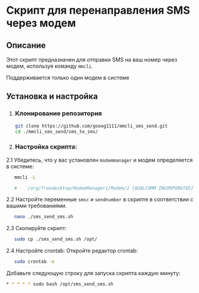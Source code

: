 # Скрипт для перенаправления SMS через модем

## Описание

Этот скрипт предназначен для отправки SMS на ваш номер через модем, используя команду `mmcli`.

Поддерживается только один модем в системе

## Установка и настройка

1. ### Клонирование репозитория
   ```bash
   git clone https://github.com/gooog1111/mmcli_sms_send.git
   cd ./mmcli_sms_send/sms_to_sms/
   ```
2. ### Настройка скрипта:

2.1 Убедитесь, что у вас установлен `modemmanager` и модем определяется в системе:
```bash
   mmcli -L

   #    /org/freedesktop/ModemManager1/Modem/2 [QUALCOMM INCORPORATED] 0

```
2.2 Настройте переменные `smsc` и `sendnumber` в скрипте в соответствии с вашими требованиями.
```bash
   nano ./sms_send_sms.sh
```
2.3 Скопируйте скрипт:
```bash
   sudo cp ./sms_send_sms.sh /opt/
```

2.4 Настройте crontab:
Откройте редактор crontab:
```bash
   sudo crontab -e
```
Добавьте следующую строку для запуска скрипта каждую минуту:
```bash
* * * * * sudo bash /opt/sms_send_sms.sh
```
